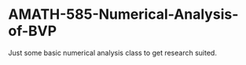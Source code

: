 # AMATH-585-Numerical-Analysis-of-BVP
Just some basic numerical analysis class to get research suited. 







